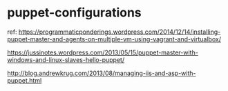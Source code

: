 # puppet-configurations
ref: 
https://programmaticponderings.wordpress.com/2014/12/14/installing-puppet-master-and-agents-on-multiple-vm-using-vagrant-and-virtualbox/

https://jussinotes.wordpress.com/2013/05/15/puppet-master-with-windows-and-linux-slaves-hello-puppet/

http://blog.andrewkrug.com/2013/08/managing-iis-and-asp-with-puppet.html
